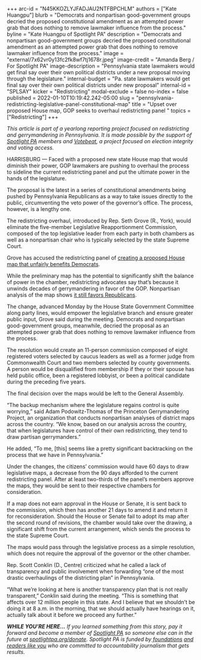 +++
arc-id = "N45KKOZLYJFADJAU2NTFBPCHLM"
authors = ["Kate Huangpu"]
blurb = "Democrats and nonpartisan good-government groups decried the proposed constitutional amendment as an attempted power grab that does nothing to remove lawmaker influence from the process."
byline = "Kate Huangpu of Spotlight PA"
description = "Democrats and nonpartisan good-government groups decried the proposed constitutional amendment as an attempted power grab that does nothing to remove lawmaker influence from the process."
image = "external/7x62vr0y13fc2fk8wf7tj1678r.jpeg"
image-credit = "Amanda Berg / For Spotlight PA"
image-description = "Pennsylvania state lawmakers would get final say over their own political districts under a new proposal moving through the legislature."
internal-budget = "Pa. state lawmakers would get final say over their own political districts under new proposal"
internal-id = "SPLSAY"
kicker = "Redistricting"
modal-exclude = false
no-index = false
published = 2022-01-10T10:19:42.242-05:00
slug = "pennsylvania-redistricting-legislative-panel-constitutional-map"
title = "Upset over proposed House map, GOP seeks to overhaul redistricting panel "
topics = ["Redistricting"]
+++

<i>This article is part of a yearlong reporting project focused on redistricting and gerrymandering in Pennsylvania. It is made possible by the support of </i><a href="https://www.spotlightpa.org/"><i>Spotlight PA</i></a><i> members and </i><a href="https://votebeat.org/"><i>Votebeat</i></a><i>, a project focused on election integrity and voting access.</i>

HARRISBURG — Faced with a proposed new state House map that would diminish their power, GOP lawmakers are pushing to overhaul the process to sideline the current redistricting panel and put the ultimate power in the hands of the legislature.

The proposal is the latest in a series of constitutional amendments being pushed by Pennsylvania Republicans as a way to take issues directly to the public, circumventing the veto power of the governor’s office. The process, however, is a lengthy one.

The redistricting overhaul, introduced by Rep. Seth Grove (R., York), would eliminate the five-member Legislative Reapportionment Commission, composed of the top legislative leader from each party in both chambers as well as a nonpartisan chair who is typically selected by the state Supreme Court.

<script src="https://www.spotlightpa.org/embed.js" async></script><div data-spl-embed-version="1" data-spl-src="https://www.spotlightpa.org/embeds/newsletter/"></div>

Grove has accused the redistricting panel of <a href="https://www.spotlightpa.org/news/2021/12/pennsylvania-redistricting-state-house-senate-maps/">creating a proposed House map that unfairly benefits Democrats</a>.

While the preliminary map has the potential to significantly shift the balance of power in the chamber, redistricting advocates say that’s because it unwinds decades of gerrymandering in favor of the GOP. Nonpartisan analysis of the map shows <a href="https://www.spotlightpa.org/news/2021/12/pennsylvania-redistricting-state-house-map-score-analysis/">it still favors Republicans</a>.

The change, advanced Monday by the House State Government Committee along party lines, would empower the legislative branch and ensure greater public input, Grove said during the meeting. Democrats and nonpartisan good-government groups, meanwhile, decried the proposal as an attempted power grab that does nothing to remove lawmaker influence from the process.

The resolution would create an 11-person commission composed of eight registered voters selected by caucus leaders as well as a former judge from Commonwealth Court and two members selected by county governments. A person would be disqualified from membership if they or their spouse has held public office, been a registered lobbyist, or been a political candidate during the preceding five years.

The final decision over the maps would be left to the General Assembly.

“The backup mechanism where the legislature regains control is quite worrying,” said Adam Podowitz-Thomas of the Princeton Gerrymandering Project, an organization that conducts nonpartisan analyses of district maps across the country. “We know, based on our analysis across the country, that when legislatures have control of their own redistricting, they tend to draw partisan gerrymanders.”

He added, “To me, [this] seems like a pretty significant backtracking on the process that we have in Pennsylvania.”

Under the changes, the citizens’ commission would have 60 days to draw legislative maps, a decrease from the 90 days afforded to the current redistricting panel. After at least two-thirds of the panel’s members approve the maps, they would be sent to their respective chambers for consideration.

If a map does not earn approval in the House or Senate, it is sent back to the commission, which then has another 21 days to amend it and return it for reconsideration. Should the House or Senate fail to adopt its map after the second round of revisions, the chamber would take over the drawing, a significant shift from the current arrangement, which sends the process to the state Supreme Court.

<script src="https://www.spotlightpa.org/embed.js" async></script><div data-spl-embed-version="1" data-spl-src="https://www.spotlightpa.org/embeds/donate/"></div>

The maps would pass through the legislative process as a simple resolution, which does not require the approval of the governor or the other chamber.

Rep. Scott Conklin (D., Centre) criticized what he called a lack of transparency and public involvement when forwarding “one of the most drastic overhaulings of the districting plan” in Pennsylvania.

“What we’re looking at here is another transparency plan that is not really transparent,” Conklin said during the meeting. “This is something that affects over 12 million people in this state. And I believe that we shouldn’t be doing it at 8 a.m. in the morning, that we should actually have hearings on it, actually talk about it before we proceed any further.”

<i><b>WHILE YOU’RE HERE...</b></i><i> If you learned something from this story, pay it forward and become a member of </i><a href="https://www.spotlightpa.org/"><i>Spotlight PA</i></a><i> so someone else can in the future at </i><a href="https://www.spotlightpa.org/donate"><i>spotlightpa.org/donate</i></a><i>. Spotlight PA is funded by</i><a href="https://www.spotlightpa.org/support"><i> foundations</i></a><i> </i><a href="https://www.spotlightpa.org/support"><i>and readers like you</i></a><i> who are committed to accountability journalism that gets results.</i>
